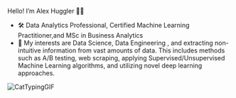 Hello! I’m Alex Huggler 🙋‍♂️
- 🛠️ Data Analytics Professional, Certified Machine Learning Practitioner,and MSc in Business Analytics
- 👀 My interests are Data Science, Data Engineering , and extracting non-intuitive information from vast amounts of data. This includes methods such as A/B testing, web scraping, applying Supervised/Unsupervised Machine Learning algorithms, and utilizing novel deep learning approaches.








<!---
AlexHuggler/AlexHuggler is a ✨ special ✨ repository because its `README.md` (this file) appears on your GitHub profile.
You can click the Preview link to take a look at your changes.
--->

![CatTypingGIF](https://user-images.githubusercontent.com/47063695/197125129-f2bc4344-de8d-4887-b343-0caa17d14f41.gif)
